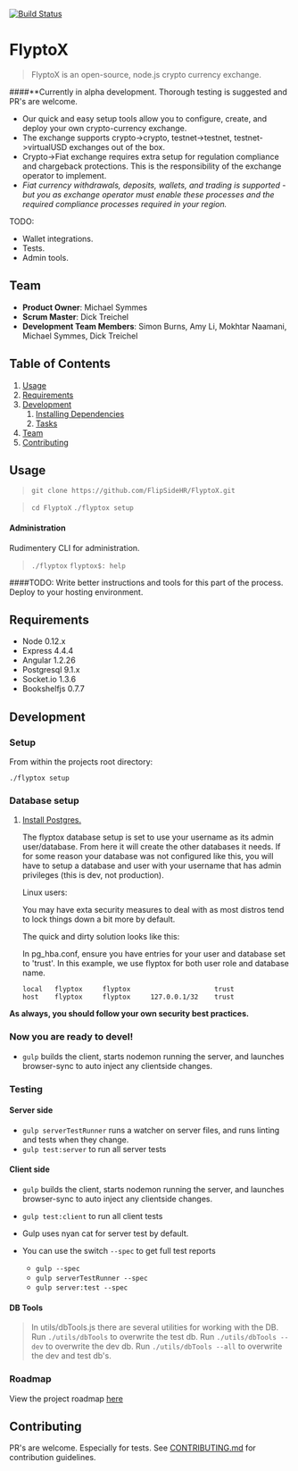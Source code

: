 [![Build Status](https://travis-ci.org/FlipSideHR/FlyptoX.svg?branch=master)](https://travis-ci.org/FlipSideHR/FlyptoX)

# FlyptoX

> FlyptoX is an open-source, node.js crypto currency exchange.

####**Currently in alpha development. Thorough testing is suggested and PR's are welcome.

- Our quick and easy setup tools allow you to configure, create, and deploy your own crypto-currency exchange.
- The exchange supports crypto->crypto, testnet->testnet, testnet->virtualUSD exchanges out of the box.
- Crypto->Fiat exchange requires extra setup for regulation compliance and chargeback protections. This is the responsibility of the exchange operator to implement.
- *Fiat currency withdrawals, deposits, wallets, and trading is supported - but you as exchange operator must enable these processes and the required compliance processes required in your region.*

TODO:
- Wallet integrations.
- Tests.
- Admin tools.

## Team

  - __Product Owner__: Michael Symmes
  - __Scrum Master__: Dick Treichel
  - __Development Team Members__: Simon Burns, Amy Li, Mokhtar Naamani, Michael Symmes, Dick Treichel

## Table of Contents

1. [Usage](#Usage)
1. [Requirements](#requirements)
1. [Development](#development)
    1. [Installing Dependencies](#installing-dependencies)
    1. [Tasks](#tasks)
1. [Team](#team)
1. [Contributing](#contributing)

## Usage

> `git clone https://github.com/FlipSideHR/FlyptoX.git`

> `cd FlyptoX`
> `./flyptox setup`

#### Administration
Rudimentery CLI for administration.

> `./flyptox`
> `flyptox$: help`


####TODO: Write better instructions and tools for this part of the process.
Deploy to your hosting environment.


## Requirements

- Node 0.12.x
- Express 4.4.4
- Angular 1.2.26
- Postgresql 9.1.x
- Socket.io  1.3.6
- Bookshelfjs 0.7.7

## Development

### Setup

From within the projects root directory:

```
./flyptox setup
```

### Database setup

1. [Install Postgres.](https://wiki.postgresql.org/wiki/Detailed_installation_guides)


    The flyptox database setup is set to use your username as its admin user/database. From here it will create the     other databases it needs. If for some reason your database was not configured like this, you will have to setup     a database and user with your username that has admin privileges (this is dev, not production).

    Linux users:

    You may have exta security measures to deal with as most distros tend to lock things down a bit more by default.

    The quick and dirty solution looks like this:

    In pg_hba.conf, ensure you have entries for your user and database set to 'trust'.
    In this example, we use flyptox for both user role and database name.

    ```
    local	flyptox 	flyptox 					trust
    host	flyptox 	flyptox 	127.0.0.1/32 	trust
    ```

**As always, you should follow your own security best practices.**

### Now you are ready to devel!

- `gulp` builds the client, starts nodemon running the server, and launches browser-sync to auto inject any clientside changes.

### Testing

#### Server side
- `gulp serverTestRunner` runs a watcher on server files, and runs linting and tests when they change.
- `gulp test:server` to run all server tests

#### Client side
- `gulp` builds the client, starts nodemon running the server, and launches browser-sync to auto inject any clientside changes.
- `gulp test:client` to run all client tests

- Gulp uses nyan cat for server test by default.
- You can use the switch `--spec` to get full test reports
    - `gulp --spec`
    - `gulp serverTestRunner --spec`
    - `gulp server:test --spec`

#### DB Tools
> In utils/dbTools.js there are several utilities for working with the DB.
> Run `./utils/dbTools` to overwrite the test db.
> Run `./utils/dbTools --dev` to overwrite the dev db.
> Run `./utils/dbTools --all` to overwrite the dev and test db's.
### Roadmap

View the project roadmap [here](https://github.com/FlipSideHR/FlyptoX/issues)

## Contributing

PR's are welcome. Especially for tests.
See [CONTRIBUTING.md](CONTRIBUTING.md) for contribution guidelines.
